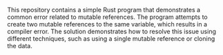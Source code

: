 This repository contains a simple Rust program that demonstrates a common error related to mutable references. The program attempts to create two mutable references to the same variable, which results in a compiler error. The solution demonstrates how to resolve this issue using different techniques, such as using a single mutable reference or cloning the data.